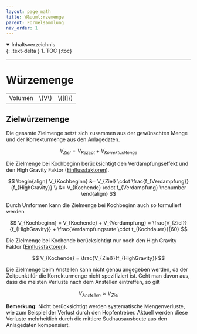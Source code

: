 ```yaml
---
layout: page_math
title: W&uuml;rzemenge
parent: Formelsammlung
nav_order: 1
---
```


<details open markdown="block">
  <summary>
    Inhaltsverzeichnis
  </summary>
  {: .text-delta }
1. TOC
{:toc}
</details>

---

# W&uuml;rzemenge
<table>
  <tr><td>Volumen</td><td>\(V\)</td><td>\([l]\)</td></tr>
</table>

## Zielw&uuml;rzemenge
Die gesamte Zielmenge setzt sich zusammen aus der gew&uuml;nschten Menge und der Korrekturmenge aus den Anlagedaten.

$$ V_{Ziel} = V_{Rezept} + V_{KorrekturMenge} $$

Die Zielmenge bei Kochbeginn ber&uuml;cksichtigt den Verdampfungseffekt und den High Gravity Faktor ([Einflussfaktoren](einflussfaktoren)).

$$ \begin{align}
V_{Kochbeginn} &= V_{Ziel} \cdot \frac{f_{Verdampfung}}{f_{HighGravity}} \\
               &= V_{Kochende} \cdot f_{Verdampfung} \nonumber
\end{align} $$

Durch Umformen kann die Zielmenge bei Kochbeginn auch so formuliert werden

$$ V_{Kochbeginn} = V_{Kochende} + V_{Verdampfung} = \frac{V_{Ziel}}{f_{HighGravity}} + \frac{Verdampfungsrate \cdot t_{Kochdauer}}{60} $$


Die Zielmenge bei Kochende ber&uuml;cksichtigt nur noch den High Gravity Faktor ([Einflussfaktoren](einflussfaktoren)).

$$ V_{Kochende} = \frac{V_{Ziel}}{f_{HighGravity}} $$


Die Zielmenge beim Anstellen kann nicht genau angegeben werden, da der Zeitpunkt f&uuml;r die Korrekturmenge nicht spezifiziert ist.
Geht man davon aus, dass die meisten Verluste nach dem Anstellen eintreffen, so gilt

$$ V_{Anstellen} \approx  V_{Ziel} $$


**Bemerkung:** Nicht ber&uuml;cksichtigt werden systematische Mengenverluste, wie zum Beispiel der Verlust durch den Hopfentreber.
Aktuell werden diese Verluste mehrheitlich durch die mittlere Sudhausausbeute aus den Anlagedaten kompensiert.
